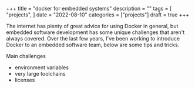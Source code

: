 +++
title = "docker for embedded systems"
description = ""
tags = [
    "projects",
]
date = "2022-08-10"
categories = ["projects"]
draft = true
+++

The internet has plenty of great advice for using Docker in general, but embedded software development has some unique challenges that aren't always covered.
Over the last few years, I've been working to introduce Docker to an embedded software team, below are some tips and tricks.

Main challenges
- environment variables
- very large toolchains
- licenses
